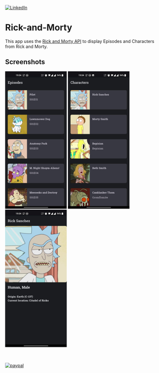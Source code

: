 [![LinkedIn](https://img.shields.io/badge/LinkedIn-0077B5?style=for-the-badge&logo=linkedin&logoColor=white)](https://www.linkedin.com/in/antonis-moustakos)

# Rick-and-Morty
This app uses the [Rick and Morty API](https://rickandmortyapi.com/) to display Episodes and Characters from Rick and Morty.


## Screenshots
<p float="left">
  <img src="art/episodes.jpg" width="200" />
  <img src="art/characters.jpg" width="200" />
  <img src="art/details.jpg" width="200" />
</p>

\
\
[![paypal](https://www.paypalobjects.com/en_US/i/btn/btn_donateCC_LG.gif)](https://paypal.me/neo179)
